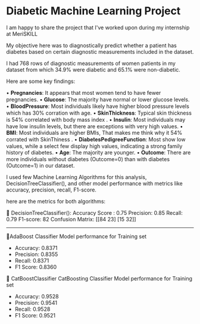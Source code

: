  # Diabetic Machine Learning Project

 
I am happy to share the project that I've worked upon during my internship at MeriSKILL

My objective here was to diagnostically predict whether a patient has diabetes based on certain 
diagnostic measurements included in the dataset.

I had 768 rows of diagnostic measurements of women patients in my dataset from which 34.9% were diabetic 
and 65.1% were non-diabetic.

Here are some key findings:

• 𝐏𝐫𝐞𝐠𝐧𝐚𝐧𝐜𝐢𝐞𝐬: It appears that most women tend to have fewer pregnancies.
• 𝐆𝐥𝐮𝐜𝐨𝐬𝐞: The majority  have normal or lower glucose levels.
• 𝐁𝐥𝐨𝐨𝐝𝐏𝐫𝐞𝐬𝐬𝐮𝐫𝐞: Most individuals likely have higher blood pressure levels which has 30% corration with age.
• 𝐒𝐤𝐢𝐧𝐓𝐡𝐢𝐜𝐤𝐧𝐞𝐬𝐬: Typical skin thickness is 54% correlated with body mass index .
• 𝐈𝐧𝐬𝐮𝐥𝐢𝐧: Most individuals may have low insulin levels, but there are exceptions with very high values.
• 𝐁𝐌𝐈: Most individuals are higher BMIs, That makes me think why it 54% corrated with SkinThiness .
• 𝐃𝐢𝐚𝐛𝐞𝐭𝐞𝐬𝐏𝐞𝐝𝐢𝐠𝐫𝐞𝐞𝐅𝐮𝐧𝐜𝐭𝐢𝐨𝐧: Most show low values, while a select few display high values, indicating a strong family history of diabetes.
• 𝐀𝐠𝐞: The majority are younger.
• 𝐎𝐮𝐭𝐜𝐨𝐦𝐞: There are more individuals without diabetes (Outcome=0) than with diabetes (Outcome=1) in our dataset.

I used few Machine Learning Algorithms for this analysis, DecisionTreeClassifier(),
 and other model performance with metrics like accuracy, precision, recall, F1-score.

here are the metrics for both algorithms:

📌 DecisionTreeClassifier():
Accuracy Score : 0.75
Precision: 0.85
Recall: 0.79
F1-score: 82
Confusion Matrix:
[[84 23]
[15 32]]

---------------------------------
📌AdaBoost Classifier
Model performance for Training set
- Accuracy: 0.8371
- Precision: 0.8355
- Recall: 0.8371
- F1 Score: 0.8360

📌 CatBoostClassifier
CatBoosting Classifier
Model performance for Training set
- Accuracy: 0.9528
- Precision: 0.9541
- Recall: 0.9528
- F1 Score: 0.9521
